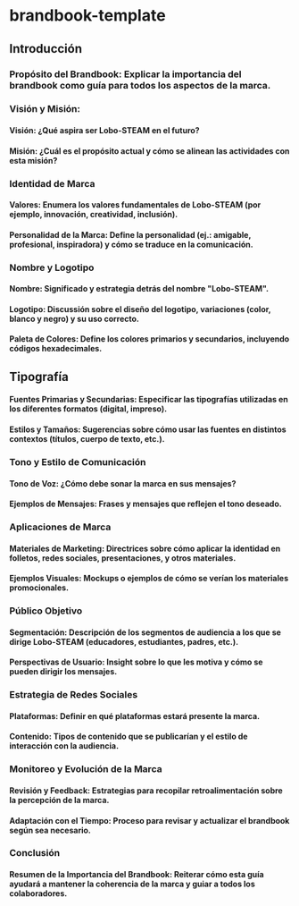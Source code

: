 # brandbook-template

## Introducción

### Propósito del Brandbook: Explicar la importancia del brandbook como guía para todos los aspectos de la marca.

### Visión y Misión:

#### Visión: ¿Qué aspira ser Lobo-STEAM en el futuro?

#### Misión: ¿Cuál es el propósito actual y cómo se alinean las actividades con esta misión?

### Identidad de Marca

#### Valores: Enumera los valores fundamentales de Lobo-STEAM (por ejemplo, innovación, creatividad, inclusión).

#### Personalidad de la Marca: Define la personalidad (ej.: amigable, profesional, inspiradora) y cómo se traduce en la comunicación.

### Nombre y Logotipo

#### Nombre: Significado y estrategia detrás del nombre "Lobo-STEAM".

#### Logotipo: Discussión sobre el diseño del logotipo, variaciones (color, blanco y negro) y su uso correcto.

#### Paleta de Colores: Define los colores primarios y secundarios, incluyendo códigos hexadecimales.

## Tipografía

#### Fuentes Primarias y Secundarias: Especificar las tipografías utilizadas en los diferentes formatos (digital, impreso).

#### Estilos y Tamaños: Sugerencias sobre cómo usar las fuentes en distintos contextos (títulos, cuerpo de texto, etc.).

### Tono y Estilo de Comunicación

#### Tono de Voz: ¿Cómo debe sonar la marca en sus mensajes?

#### Ejemplos de Mensajes: Frases y mensajes que reflejen el tono deseado.

### Aplicaciones de Marca

#### Materiales de Marketing: Directrices sobre cómo aplicar la identidad en folletos, redes sociales, presentaciones, y otros materiales.

#### Ejemplos Visuales: Mockups o ejemplos de cómo se verían los materiales promocionales.

### Público Objetivo

#### Segmentación: Descripción de los segmentos de audiencia a los que se dirige Lobo-STEAM (educadores, estudiantes, padres, etc.).

#### Perspectivas de Usuario: Insight sobre lo que les motiva y cómo se pueden dirigir los mensajes.

### Estrategia de Redes Sociales

#### Plataformas: Definir en qué plataformas estará presente la marca.

#### Contenido: Tipos de contenido que se publicarían y el estilo de interacción con la audiencia.

### Monitoreo y Evolución de la Marca

#### Revisión y Feedback: Estrategias para recopilar retroalimentación sobre la percepción de la marca.

#### Adaptación con el Tiempo: Proceso para revisar y actualizar el brandbook según sea necesario.

### Conclusión

#### Resumen de la Importancia del Brandbook: Reiterar cómo esta guía ayudará a mantener la coherencia de la marca y guiar a todos los colaboradores.
